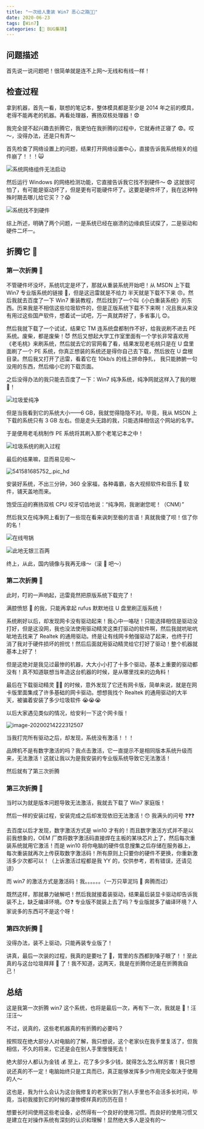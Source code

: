 ```yaml
---
title: "一次给人重装 Win7 恶心之路🤢🤮"
date: 2020-06-23
tags: [Win7]
categories: [🐛 BUG集锦]
---
```


## 问题描述

首先说一说问题吧！很简单就是连不上网～无线和有线一样！<!-- more -->

## 检查过程

拿到机器，首先一看，联想的笔记本，整体模具都是至少是 2014 年之前的模具，老得不能再老的机器。再看处理器，赛扬双核处理器！😨

我完全提不起兴趣去折腾它，我更怕在我折腾的过程中，它就寿终正寝了 😨。哎～，没得办法，还是只有弄～

首先检查了网络设置上的问题，结果打开网络设置中心，直接告诉我系统相关的组件崩了！！！🙀

![系统网络组件无法启动](https://picbed.kimyang.cn/202109050824739.jpg)

然后运行 Windows 的网络检测功能，它直接告诉我它找不到硬件～ 😨 这就很可怕了，有可能是驱动坏了，但是更有可能硬件坏了。这要是硬件坏了，我在这种特殊时期去哪儿给它买？？😱

![系统找不到硬件](https://picbed.kimyang.cn/202109050824274.jpg)

综上所述，明确了两个问题，一是系统已经在崩溃的边缘疯狂试探了，二是驱动和硬件二坏一。

## 折腾它 👊

### 第一次折腾 👊

不管硬件坏没坏，系统坑定是坏了，那就从重装系统开始吧！从 MSDN 上下载 Win7 专业版系统的链接 🔗，但是这迅雷就是不给力 半天就是下载不下来 😠。然后我就去百度了一下 Win7 重装教程，然后找到了一个叫《小白重装系统》的东西。历来我是不相信这些垃圾软件的，但是正版系统下载不下来啊！况且我从来没有用过这些国产软件，想着试一试吧，万一真就弄好了，多省事儿 😊。

然后我就下载了一个试试，结果它 TM 连系统盘都制作不好，给我说刷不进去 PE 系统。废柴，都是废柴！😈 然后又想起大学工作室里面有一个学长非常喜欢用《老毛桃》来刷系统，然后就去它的官网看了看，结果发现老毛桃只是在 U 盘里面刷了一个 PE 系统，你真正想装的系统还是得你自己去下载，然后放在 U 盘根目录。然后我又打开了迅雷，看着它在 10kb/s 的线上拼命挣扎， 我只能肺腑一句没用的东西，然后缩小它的下载页面。

之后没得办法的我只能去百度了一下：Win7 纯净系统，纯净网就这样入了我的眼 👀！

![垃圾爱纯净](https://picbed.kimyang.cn/202109050824471.jpg)

但是当我看到它的系统大小——6 GB，我就觉得隐隐不对。毕竟，我从 MSDN 上下载的系统只有 3 GB 左右。但是走头无路的我，只能选择相信这个网站的名字。

于是便用老毛桃制作 PE 系统将其刷入那个老笔记本之中！

![垃圾系统的刷入过程](https://picbed.kimyang.cn/202109050825752.jpg)

最后的结果嘛，显而易见啦～

![541581685752_.pic_hd](https://picbed.kimyang.cn/202109050825160.jpg)

安装好系统，不出三分钟，360 全家福，各种毒霸，各大视频软件和音乐 🎵 软件，铺天盖地而来。

饱受压迫的赛扬双核 CPU 咬牙切齿地说：“纯净网，我谢谢您呢！（CNM）”

然后我又在纯净网上看到了一些现在看来讽刺至极的言语！真就我傻了呗！信了你的名！

![在线甩锅](https://picbed.kimyang.cn/202109050825907.jpg)

![此地无银三百两](https://tva1.sinaimg.cn/large/0082zybpgy1gbwa5g8gbbj30k103fdgd.jpg)

终上，从此，国内镜像与我再无缘～（滚 🥚 吧～）

### 第二次折腾 👊

此时，叮的一声响起，迅雷竟然把原版系统下载完了！

满腔愤怒 💢 的我，只能再拿起 rufus 默默地往 U 盘里刷正版系统！

系统刷好以后，却发现网卡没有驱动起来！我心中一咯哒！只能选择相信是驱动没打好，但是这没网，我也没法使用驱动精灵这类打驱动的软件啊，然后我就吭呲吭呲地去找来了 Realtek 的通用驱动。终是让有线网卡勉强驱动了起来，也终于打消了我对于硬件损坏的担忧！然后后面就用驱动精灵给它打好了驱动！整个机器就基本上好了！

但是这绝对是我见过最惨的机器，大大小小打了十多个驱动，基本上重要的驱动都没有！真不知道联想当年造这台机器的时候，是从哪里找来的边角料！

最后在下载驱动精灵 🧚‍♀️ 的时候，意外发现了它还有网卡版，简单来说，就是在网卡版里面集成了许多基础的网卡驱动。想想我找个 Realtek 的通用驱动的大半天，被骗着安装了多少垃圾软件 😭😭😭

以后大家遇见类似的情况，给安利一下这个网卡版！

![image-20200214222312507](https://picbed.kimyang.cn/202109050825048.jpg)

当我打完所有驱动之后，却发现，系统没有激活！！！

品牌机不是有数字激活的吗？我点击激活，它一直提示不是相同版本系统升级而来，无法激活！这就让我以为是我安装的专业版系统导致它无法激活！

然后就有了第三次折腾

### 第三次折腾 👊

当时以为就是版本问题导致无法激活，我就去下载了 Win7 家庭版！

然后一样的安装过程，安装完成之后却发现依旧无法激活！😯 我满头的问号 ❓❓❓

去百度以后才发现，数字激活方式是 win10 才有的！而且数字激活方式并不是以前我想象的，OEM 厂商将数字激活码直接焊在主板的某块芯片上了，然后每次重装系统就用它激活！而是 win10 将你电脑的硬件信息搜集之后存储在服务器上，每次重装就再次上传获取数字激活码！所有原则上只要你的硬件不更换，你重新激活多少次都可以！（上诉激活过程都是我 YY 的，仅供参考，若有错误，还请见谅）

而 win7 的激活方式是激活码！我。。。。。。（一万只草泥玛 🐎 奔腾而过）

既然这样，那就暴力破解吧！然后我就接着装驱动，结果最后装显卡驱动却告诉我装不上，缺乏编译环境。😯❓ 专业版不就装上去了吗？专业版就多了编译环境？人家说多的东西可不是这个呀！

### 第四次折腾 👊

没得办法，装不上驱动，只能再装专业版了！

讲真，最后一次装的过程，我真的是要吐了 🤮，胃里的东西都到嗓子眼了！！至此真的与这台垃圾拜拜 👋 了！我不知道，这两天，我是在折腾你还是在折腾我自己！

## 总结

这是我第一次折腾 win7 这个系统，也将是最后一次，再有下一次，我就是 🐶！汪汪汪～

不过，说真的，这些老机器真的有折腾的必要吗？

按照现在绝大部分人对电脑的了解，我只想说，这个老家伙在我手里复活了，但我相信，不久的将来，它还是会在别人手里慢慢死去！

绝大部分人都认为金钱 💰 至上，花了多少多少钱，就得怎么怎么样厉害！我只想说还真的不一定！电脑始终只是工具而已，真正能够发挥多少作用完全取决于使用的人～

这也是，我为什么会认为这台我修复的老家伙到了别人手里也不会活多长时间，毕竟，当初我接到它的时候的凄惨模样真的历历在目！

想要长时间使用这些老设备，必然得有一个良好的使用习惯。而良好的使用习惯又是建立在对操作系统有深刻的认识和理解！显然绝大多人是没有的～
